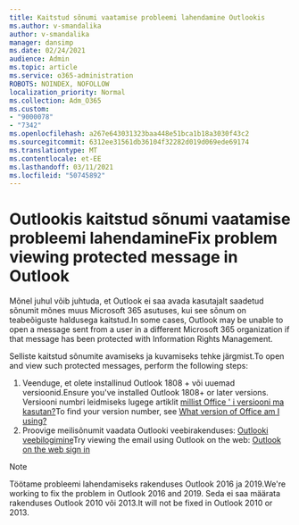 ```yaml
---
title: Kaitstud sõnumi vaatamise probleemi lahendamine Outlookis
ms.author: v-smandalika
author: v-smandalika
manager: dansimp
ms.date: 02/24/2021
audience: Admin
ms.topic: article
ms.service: o365-administration
ROBOTS: NOINDEX, NOFOLLOW
localization_priority: Normal
ms.collection: Adm_O365
ms.custom:
- "9000078"
- "7342"
ms.openlocfilehash: a267e643031323baa448e51bca1b18a3030f43c2
ms.sourcegitcommit: 6312ee31561db36104f32282d019d069ede69174
ms.translationtype: MT
ms.contentlocale: et-EE
ms.lasthandoff: 03/11/2021
ms.locfileid: "50745892"
---
```

# <a name="fix-problem-viewing-protected-message-in-outlook"></a><span data-ttu-id="5d535-102">Outlookis kaitstud sõnumi vaatamise probleemi lahendamine</span><span class="sxs-lookup"><span data-stu-id="5d535-102">Fix problem viewing protected message in Outlook</span></span>

<span data-ttu-id="5d535-103">Mõnel juhul võib juhtuda, et Outlook ei saa avada kasutajalt saadetud sõnumit mõnes muus Microsoft 365 asutuses, kui see sõnum on teabeõiguste haldusega kaitstud.</span><span class="sxs-lookup"><span data-stu-id="5d535-103">In some cases, Outlook may be unable to open a message sent from a user in a different Microsoft 365 organization if that message has been protected with Information Rights Management.</span></span>

<span data-ttu-id="5d535-104">Selliste kaitstud sõnumite avamiseks ja kuvamiseks tehke järgmist.</span><span class="sxs-lookup"><span data-stu-id="5d535-104">To open and view such protected messages, perform the following steps:</span></span>

1. <span data-ttu-id="5d535-105">Veenduge, et olete installinud Outlook 1808 + või uuemad versioonid.</span><span class="sxs-lookup"><span data-stu-id="5d535-105">Ensure you've installed Outlook 1808+ or later versions.</span></span> <span data-ttu-id="5d535-106">Versiooni numbri leidmiseks lugege artiklit [millist Office ' i versiooni ma kasutan?](https://support.microsoft.com/office/about-office-what-version-of-office-am-i-using-932788b8-a3ce-44bf-bb09-e334518b8b19)</span><span class="sxs-lookup"><span data-stu-id="5d535-106">To find your version number, see [What version of Office am I using?](https://support.microsoft.com/office/about-office-what-version-of-office-am-i-using-932788b8-a3ce-44bf-bb09-e334518b8b19)</span></span>
2. <span data-ttu-id="5d535-107">Proovige meilisõnumit vaadata Outlooki veebirakenduses: [Outlooki veebilogimine](https://outlook.office365.com/mail/inbox)</span><span class="sxs-lookup"><span data-stu-id="5d535-107">Try viewing the email using Outlook on the web: [Outlook on the web sign in](https://outlook.office365.com/mail/inbox)</span></span>

> [!NOTE]
> <span data-ttu-id="5d535-108">Töötame probleemi lahendamiseks rakenduses Outlook 2016 ja 2019.</span><span class="sxs-lookup"><span data-stu-id="5d535-108">We're working to fix the problem in Outlook 2016 and 2019.</span></span> <span data-ttu-id="5d535-109">Seda ei saa määrata rakenduses Outlook 2010 või 2013.</span><span class="sxs-lookup"><span data-stu-id="5d535-109">It will not be fixed in Outlook 2010 or 2013.</span></span>
